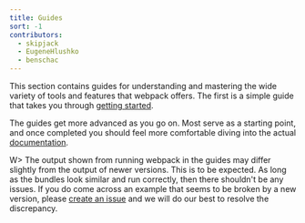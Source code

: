 ```yaml
---
title: Guides
sort: -1
contributors:
  - skipjack
  - EugeneHlushko
  - benschac
---
```


This section contains guides for understanding and mastering the wide variety of tools and features that webpack offers. The first is a simple guide that takes you through [getting started](/guides/getting-started/).

The guides get more advanced as you go on. Most serve as a starting point, and once completed you should feel more comfortable diving into the actual [documentation](/configuration/).

W> The output shown from running webpack in the guides may differ slightly from the output of newer versions. This is to be expected. As long as the bundles look similar and run correctly, then there shouldn't be any issues. If you do come across an example that seems to be broken by a new version, please [create an issue](https://github.com/webpack/webpack.js.org/issues/new/choose) and we will do our best to resolve the discrepancy.
